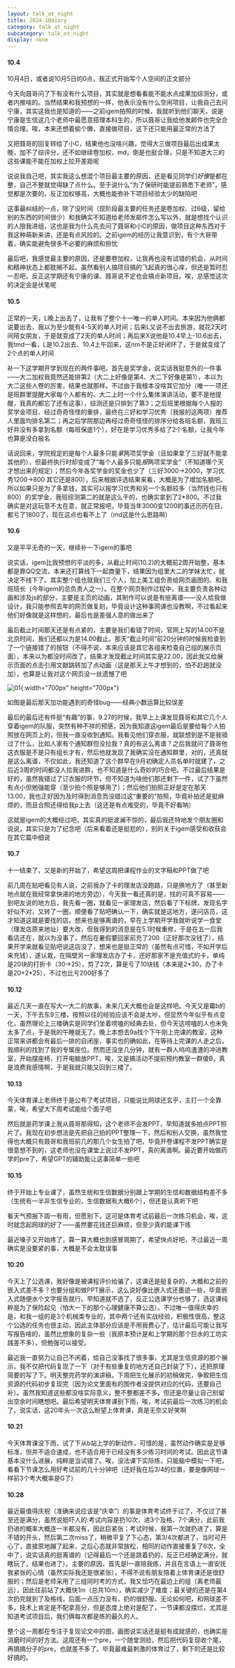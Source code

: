 ```yaml
---
layout: talk_at_night
title: 2024-10diary
category: talk_at_night
subcategory: talk_at_night
display: none
---
```


<!-- more -->

#### 10.4

10月4日，或者说10月5日的0点，我正式开始写个人空间的正文部分

今天向聂哥问了下有没有什么项目，其实就是想看看能不能水点成果加综测分，或者内推啥的。当然结果和我预想的一样，他表示没有什么空闲项目，让我自己去问宁康，其实这我也是知道的——之前igem拍照的时候，我就听到他们聊天，说是宁康是生信这几个老师中最愿意搭理本科生的，所以聂哥让我给他发邮件也完全合情合理。唉，本来还想着偷个懒，直接做项目，这下还只能用最正常的方法了

又把聂哥的回复转给了小C，结果他也没啥兴趣，觉得大三做项目最后出成果太晚，加不了综评分，还不如继续卷加权，md，倒是也挺合理，只是不知道大三的这些课能不能在加权上拉开差距呢

说说我自己吧，其实我这么想混个项目最主要的原因，还是看见同学们*好像*是都在整，自己不整就觉得缺了点什么。至于说什么“为了保研时能提前熟悉下老师”，感觉都是次要的，反正加权够高，大概也能弥补下项目经验太少的缺陷吧

这事最纠结的一点，除了没时间（现阶段最主要的任务还是卷加权、过6级，留给别的东西的时间很少）和我确实不知道给老师发邮件怎么写以外，就是想找个认识的人陪我进组，这也是我为什么先去问了聂哥和小C的原因，做项目这种东西对于我这种萌新来讲，还是有点风险的。之前igem的经历让我意识到，有个大哥带着，确实能避免很多不必要的麻烦和担忧

最后吧，我感觉最主要的原因，还是要卷加权，让我再也没有试错的机会，从时间和精神状态上都耽搁不起。虽然看别人搞项目搞的飞起真的很心痒，但还是暂时忍一忍吧，反正这学期还有宁康的课、聂哥说不定也会搞点新项目。唉，总感觉这次的决定会是伏笔呢

#### 10.5

正常的一天，L晚上出去了，让我有了整个十一唯一的单人时间。本来因为他俩都说要出去，我以为至少能有4-5天的单人时间；后来L又说不出去旅游，就花2天时间陪女朋友，于是就变成了2天的单人时间；再后来X说他是10.4早上-10.6出去，我tmd一看，L是10.2出去、10.4上午回来，这nm不是正好闭环了，于是就变成了2个点的单人时间

补一下这学期开学到现在的两件事吧。首先是奖学金，说实话我挺意外的一件事——大二加权我竟然还能排第2（大二上好像是第4、大二下好像是第1），本以为大二这些人卷的厉害，结果也就那样。不过由于我根本没啥其它加分（唯一一项还是班群里提醒大家每个人都有的、大二上时一个什么集体演讲活动，要不是他提醒，我真的都忘了还有这事），综测还是只排到了第3；之后班里根据每个人报的奖学金项目、经过奇奇怪怪的重排，最终在三好和学习优秀（我报的这两项）推荐人里面均排名第二；再之后学院那边再经过奇奇怪怪的排序分给各班名额，我班三好并没有多拿到名额（每班保底1个），好在是学习优秀多给了2个名额，让我今年也算是没白报名

话说回来，学院规定的是每个人最多只能*拿*两项奖学金（且如果拿了三好就不能拿其他的），但最终执行时却变成了“每个人最多只能*报*两项奖学金”（不知道哪个天才想出来的规定）；然后今年各奖学金的奖金也少了（三好3000->2000，学习优秀1200->800 其它还是800），后来根据评选结果来看，大概是为了增加名额吧。所以如果只是为了多拿钱，其实可以报学习优秀和另一个名额较多（当然钱也只有800）的奖学金，我班综测第二的就是这么干的，也确实拿到了2*800。不过我确实是对这玩意不太在意，就正常报吧，毕竟当年3000变1200的事还历历在目，都亏了1800了，现在这点也看不上了（md这是什么思路啊）

#### 10.6

又是平平无奇的一天，继续补一下igem的事吧

说实话，igem比我预想的平淡的多，从截止时间(10.2)的大概前2周开始整，基本都是靠QQ交流，本来还打算线下一起商量下，结果因为组里大二的学妹太忙，就决定不线下了。其实整个组也就我们三个人，加上美工组负责给网页画图的、和我班班长（今年igem的总负责人之一）。在整个网页制作过程中，我主要负责各种动画和涉及js的部分，主要是主页的动画，其制作可以说是有些离谱——没人给我做设计，我只能参照去年的网页做复刻，毕竟设计这种事网课也没教啊，不过看起来他们好像就是这样想的，最后也是差强人意的做出来了

最后截止时间那天还是有点紧的，主要是我们看错了时间，官网上写的14.00不是北京时间，我们还都以为是14.00截止。那天“截止时间”前20分钟的时候我检查到了一个链接错了的按钮（不得不说，本来应该是其它各组来检查自己组的展示页面），本来以为都没时间改了，结果才发现截止时间其实是22.00，因此我又给展示页面的点击引用文献跳转加了点动画（这是那天上午才想到的，怕不赶趟就没加），也算是让我对这个网页没一丝遗憾了吧

![01](/upload/md-image/dairy/01-01.png){:width="700px" height="700px"}

如图是最后那天加功能遇到的奇怪bug——经典小数运算比较误差

最后的最后还有件挺“有趣”的事，9.27的时候，我早上上课发现聂哥和其它几个人穿着igem的队服，突然有种不祥的预感，因为我知道这igem最后是要给每个人拍照放在网页上的，但我一直没收到通知。我看见他们穿衣服，就联想到是不是我错过了什么，比如人家有个通知群但没拉我？真的有这么离谱？之后我就问了聂哥他这衣服是不是只有组长才有，然后他就发现了我确实没在通知群里，对的，还真就是这么离谱，不仅如此，我还知道了这个群早在9月初确定人员名单时就建了，之后近3周的时间都没人拉我进群，也不知道是什么奇妙的巧合吧。不过最后结果是好的，虽然我错过了订衣服的环节，但不知道为啥他们那还剩下一件，试了下虽然有点小但勉强能穿（至少拍个照是够用了）；然后他们拍照正好是定在那天13.00，我也正好因为及时得到消息而没错过这“重要的”拍照，毕竟补拍还是挺麻烦的，而且合照还得给我p上去（这还是有点难受的，毕竟不好看呐）

这就是igem的大概经过吧，其实真的挺波澜不惊的，最后我还特地发个朋友圈和说说，其实只是为了纪念吧（后来看着还是挺尬的），别的关于igem感受和收获会在其它篇中细说

#### 10.7

十一结束了，又是新的开始了，希望这周把课程作业的文字稿和PPT做了吧

前几周在贴吧看见有人说，之前我办了卡的理发店没跑路，只是换地方了（甚至新地点就在我经常拿快递的地方旁边），今天我一看还真的是，找的可真不容易——到吧友说的地方后，我先看一圈，就看见一家理发店，然后看了下标牌，发现名字好似不对，又转了一圈，顺便看了贴吧确认一下，确实就是这地方，遂问店员，这才知道这就是要找的店。想来也是够离谱的，早在上学期开学我就听说学一食堂（理发店原来地址）要大改，但我得到的消息是在5.1时候重修，于是在五一后我看店还在，就以为没事了，然后在暑假要回家前充了200（正好那次没钱了），结果开学来就看见贴吧说这店没了，想来也是挺正常的（虽然有点可惜，不如开学后来充钱），遂认栽，在隔壁另一家理发店办了卡，还好那家不是充值式的卡，单纯是20块的打折卡（30->25），剪了2次，算是亏了10块钱（本来是2\*30，办了卡是20+2\*25），不过也比亏200好多了

#### 10.12

最近几天一直在写大一大二的故事，未来几天大概也会是这样吧。今天又是霉b的一天，下午去东9三楼，按照以往的经验应该不会是太吵，但显然今年似乎有点变化，虽然理论上三楼确实是同学们坐着唠嗑的经典去处，但今天这唠嗑的人也未免太多了点，于是我的午睡就无了。晚上本想去9a找个下午刚上完课的教室，这种正常来讲都会有最后一排的自闭座，事实也的确如此，在等待上完课的人走之后，我顺利的找到了我的专属座位。然而还没坐几分钟，就有一群人呜呜渣渣的冲进教室，开始摆座椅、打开电脑放PPT，唉，又是搞活动不提前预约教室一群傻B，真是浪费我感情啊，于是我就只能又回到三楼了。

#### 10.13

今天体育课上老师终于是公布了考试项目，只能说比网球还玄乎，主打一个全靠蒙，唉，希望大下周考试能给个面子吧

然后就是药学课上我从聂哥那得知，这个老师不会发PPT，早知道就多拍点PPT照片了。我现在初步想法是先把自己拍的PPT整理一下，然后和别人交换，虽然我觉得也大概只有聂哥和我班前几的那几个女生拍了吧，毕竟开卷课程不发PPT确实是很意想不到的，这老师也没在课堂上说过不发PPT，真的离谱啊。最近要开始做药学的pre了，希望GPT的辅助能让这事简单一些吧

#### 10.15

终于开始上专业课了，虽然生统和生信数据分别跟上学期的生信和数据结构差不多（生统有一半非生信专业的，生信数据有大概6个），但还是认真听下吧

看天气预报下周一有雨，但愿别下，这可是体育考试前最后一次练习机会，唉，这时就念起网球的好了——虽然要花钱还巨麻烦，但至少真的能课下练

最近嗓子又开始疼了，算一算大概也到感冒周期了，希望快点好吧，不过最近一周确实是没要紧的事，大概是不会太耽误事

#### 10.20

今天上了公选课，我好像是被课程评价给骗了，这课还是挺复杂的，大概和之前的嵌入式差不多？也要分组和做PPT展示，这么说好像比嵌入式还墨迹一些，毕竟嵌入式随便水个文字报告就行。早知道就不选了，反正公选课学分也够了，选这课纯粹是为了保险起见（怕大一下的那个心理健康不算公选）。不过唯一值得庆幸的是，和我一组的是3个机械类专业的，其中两个还有实战经验，积极性很高，整这个公选的任务也很主动，因此主体部分应该是不用我费心了，估计最后可能让我写写报告啥的，虽然比想象的复杂一些（我原本预计是和上学期的那个巨水的工坊实践差不多），但勉强可以接受。

最近我一直努力让自己不闲着，给自己没事找了很多事，尤其是生信资源的那个展示，我不仅把代码复现了一下（对于有些重复的地方还自己封装了下），还把原理简要的写了下。明天整完药学的演讲稿，下周把生化展示的初稿做完，争取把生信资源的代码初步复现完（因为论文里面有的图作者没提供对应的代码，还要自己补）。虽然我知道这些都没啥实际意义，整不整都差不多，但还是尽量让自己别留出空余时间瞎想吧。最后希望明天体育课别下雨，唉，考试前最后一次练习的机会了，说实话，这20年头一次这么盼望上体育课，真是无奈又好笑啊

#### 10.21

今天体育课没下雨，试了下从b站上学的新动作，可惜的是，虽然动作确实是足够标准，但并不适合速成，也不适合用于已经没有多少练习时间的考试。因此这节课基本没什么进展，纯粹是当试错了。唉，没法课下实际练，只能脑中模拟一下吧，看看下节课怎么用好考试前的几十分钟吧（还好我在后3/4的位置，要是像网球一样前3个考大概率是G了）

#### 10.28

最近最值得庆祝（准确来说应该是“庆幸”）的事是体育考试终于过了，不仅过了甚至还是满分，虽然说挺吓人的:考试内容是扔10次，进3个及格、7个满分，此前我扔进的概率大概连一半都没有，因此巨紧张；考试时候，我第一次就扔进了，算是不错的开头，然后第二次miss了，稍微平复了下心态，第3/4次都进了，当时可开心了，直接原地蹦了起来，之后心态就非常放松，相同的动作直接重复了6次，全中了，说实话真的挺离谱的（记得最后一个还是跳着扔的，反正已经确定满分，就瞎玩了，结果也进了）。主要的原因，首先是l一直陪我练，并且在言语上一直安抚我紧张的心情（虽然实际我还是很紧张），不得不说有朋友陪着上体育课还是很舒服的；然后是老师采用了三组同时考的方式，我又恰巧在最边上的组（离老师最远），因此往前站了大概快1m（总共10m），确实减少了难度；最关键的还是在第4次扔完就到了及格线，后面一点压力没有，扔的很舒服。无论如何吧，和网球差不多，技术上肯定是不配拿高分，但是态度上绝对是配了，一节课都没摆烂，尤其是知道考试项目后，我们俩每次都是练的最久的人。

整个这一周都在专注于复现论文中的图，画图说实话还是挺有成就感的，也确实是消磨时间的好方法。这周还有一个pre，一个随堂测验，然后把代码复现收个尾，再搞搞分子的pre，也就差不多了。毕竟最难最刺激的体育过了，剩下的还是比较好搞的。
